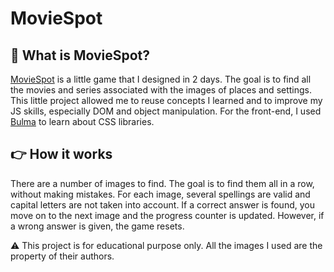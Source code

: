 # MovieSpot

## 🧐 What is MovieSpot?

[MovieSpot](https://moviespotgame.netlify.app/) is a little game that I designed in 2 days. The goal is to find all the movies and series associated with the images of places and settings.
This little project allowed me to reuse concepts I learned and to improve my JS skills, especially DOM and object manipulation.
For the front-end, I used [Bulma](https://bulma.io/) to learn about CSS libraries.

## 👉 How it works

There are a number of images to find. The goal is to find them all in a row, without making mistakes.
For each image, several spellings are valid and capital letters are not taken into account.
If a correct answer is found, you move on to the next image and the progress counter is updated. However, if a wrong answer is given, the game resets.

:warning: This project is for educational purpose only. All the images I used are the property of their authors.

